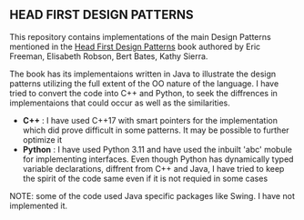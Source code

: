 ## HEAD FIRST DESIGN PATTERNS 
This repository contains implementations of the main Design Patterns mentioned in the [Head First Design Patterns](https://www.oreilly.com/library/view/head-first-design/0596007124/) book authored by Eric Freeman, Elisabeth Robson, Bert Bates, Kathy Sierra.

The book has its implementaions written in Java to illustrate the design patterns utilizing the full extent of the OO nature of the language. I have tried to convert the code into C++ and Python, to seek the diffrences in implementaions that could occur as well as the similarities. 


<ul>
	<li><b>C++</b> : I have used C++17 with smart pointers for the implementation which did prove difficult in some patterns. It may be possible to further optimize it</li>
	<li><b>Python</b> : I have used Python 3.11 and have used the inbuilt 'abc' mobule for implementing interfaces. Even though Python has dynamically typed variable declarations, diffrent from C++ and Java, I have tried to keep the spirit of the code same even if it is not requied in some cases</li>
</ul>

NOTE: some of the code used Java specific packages like Swing. I have not implemented it.
